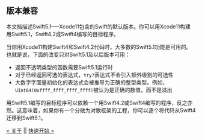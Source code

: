 ## 版本兼容

本文档描述Swift5.1–––Xcode11包含的Swift的默认版本。你可以用Xcode11构建用Swift5.1，Swift4.2或Swift4编写的目标程序。

当你用Xcode11构建Swift4和Swift4.2代码时，大多数的Swift5.1功能是可用的。也就是说，下面的改变只对Swift5.1及以后版本可用：
* 返回不透明类型的函数需要Swift5.1运行时
* 对于已经返回可选的表达式，`try?`表达式不会引入额外级别的可选性
* 大数字字面量初始化的表达式会被推导为正确的整型类型。例如，`UInt64(0xffff_ffff_ffff_ffff)`被认为是正确的数值，而不是溢出

用Swift5.1编写的目标程序可以依赖一个用Swift4.2或Swift4编写的程序，反之亦然。这意味着，如果你有一个分散为对歌框架的工程，你可以逐个将代码从Swift4迁移到Swift5.1。

[< 关于](About_Swift.md) || [快速开始 >](A_Swift_Tour.md)
